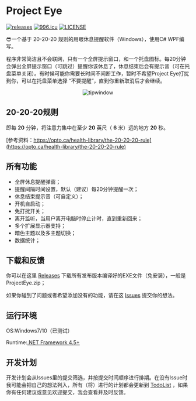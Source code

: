 # Project Eye

[![releases](https://img.shields.io/badge/releases-1.0.4-00D4A0.svg)](https://github.com/Planshit/ProjectEye/releases)
[![996.icu](https://img.shields.io/badge/link-996.icu-red.svg)](https://996.icu)
[![LICENSE](https://img.shields.io/badge/license-Anti%20996-blue.svg)](https://github.com/996icu/996.ICU/blob/master/LICENSE)

😎一个基于 20-20-20 规则的用眼休息提醒软件（Windows），使用C# WPF编写。

程序非常简洁且不会联网，只有一个全屏提示窗口，和一个托盘图标。每20分钟会弹出全屏提示窗口（可跳过）提醒你该休息了，休息结束后会有提示音（可在托盘菜单关闭）。有时候可能你需要长时间不间断工作，暂时不希望Project Eye打扰到你，可以在托盘菜单选择 “不要提醒”，直到你重新取消后才会继续。

<p align="center">
  <img alt="tipwindow" src="https://raw.githubusercontent.com/Planshit/ProjectEye/master/screenshot/tipwindow.jpg">
</p>

## 20-20-20规则

即每 **20** 分钟，将注意力集中在至少 **20** 英尺（ **6** 米）远的地方 **20** 秒。

[参考资料：https://opto.ca/health-library/the-20-20-20-rule](https://opto.ca/health-library/the-20-20-20-rule)

## 所有功能

- 全屏休息提醒弹窗；
- 提醒间隔时间设置，默认（建议）每20分钟提醒一次；
- 休息结束提示音（可自定义）；
- 开机自启动；
- 免打扰开关；
- 离开监听，当用户离开电脑时停止计时，直到重新回来；
- 多个扩展显示器支持；
- 暗色主题以及多主题切换；
- 数据统计；

## 下载和反馈

你可以在这里 [Releases](https://github.com/Planshit/ProjectEye/releases) 下载所有发布版本编译好的EXE文件（免安装），一般是ProjectEye.zip；

如果你碰到了问题或者希望添加没有的功能，请在这 [Issues](https://github.com/Planshit/ProjectEye/issues) 提交你的想法。

## 运行环境

OS:Windows7/10（已测试）

Runtime:[.NET Framework 4.5+](https://dotnet.microsoft.com/download/dotnet-framework)

## 开发计划

开发计划会从Issues里的提交筛选，并按提交时间顺序进行排期。在没有Issue时我可能会把自己的想法列入，所有（将）进行的计划都会更新到 [TodoList](https://github.com/Planshit/ProjectEye/blob/master/todo.md) ，如果你有任何建议或意见欢迎提交，我会查看并及时反馈。
